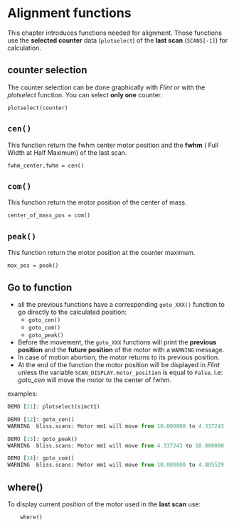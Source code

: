 # Alignment functions

This chapter introduces functions needed for alignment. Those
functions use the **selected counter** data (`plotselect`) of the **last
scan** (`SCANS[-1]`) for calculation.

## counter selection

The counter selection can be done graphically with *Flint* or with the
*plotselect* function. You can select **only one** counter.
```
plotselect(counter)
```

## `cen()`

This function return the fwhm center motor position and the **fwhm**
( Full Width at Half Maximum) of the last scan.
```
fwhm_center,fwhm = cen()
```

## `com()`

This function return the motor position of the center of mass.
```
center_of_mass_pos = com()
```
## `peak()`

This function return the motor position at the counter maximum.
```
max_pos = peak()
```

## Go to function

* all the previous functions have a corresponding `goto_XXX()` function
to go directly to the calculated position:
    * `goto_cen()`
    * `goto_com()`
    * `goto_peak()`
* Before the movement, the `goto_XXX` functions will print the **previous position** and
the **future position** of the motor with a `WARNING` message.
* In case of motion abortion, the motor returns to its previous
position.
* At the end of the function the motor position will be displayed in
*Flint* unless the variable `SCAN_DISPLAY.motor_position` is equal
to `False`.  i.e: *goto_cen* will move the motor to the center of
fwhm.


examples:
```python
DEMO [11]: plotselect(simct1)

DEMO [12]: goto_cen()
WARNING  bliss.scans: Motor mm1 will move from 10.000000 to 4.337243

DEMO [13]: goto_peak()
WARNING  bliss.scans: Motor mm1 will move from 4.337243 to 10.000000

DEMO [14]: goto_com()
WARNING  bliss.scans: Motor mm1 will move from 10.000000 to 4.805529
```

## where()

To display current position of the motor used in the **last scan** use:
```
    where()
```
